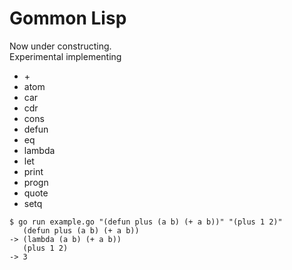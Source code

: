 Gommon Lisp
===========

Now under constructing.  
Experimental implementing

- \+
- atom
- car
- cdr
- cons
- defun
- eq
- lambda
- let
- print
- progn
- quote
- setq

```
$ go run example.go "(defun plus (a b) (+ a b))" "(plus 1 2)"
   (defun plus (a b) (+ a b))
-> (lambda (a b) (+ a b))
   (plus 1 2)
-> 3
```
